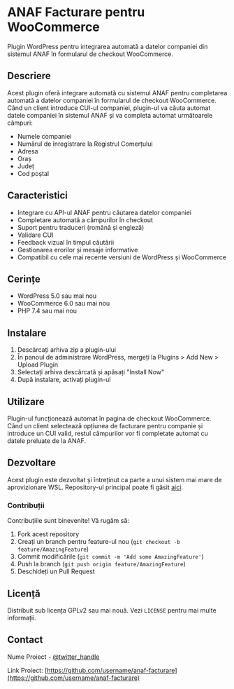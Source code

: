 # ANAF Facturare pentru WooCommerce

Plugin WordPress pentru integrarea automată a datelor companiei din sistemul ANAF în formularul de checkout WooCommerce.

## Descriere

Acest plugin oferă integrare automată cu sistemul ANAF pentru completarea automată a datelor companiei în formularul de checkout WooCommerce. Când un client introduce CUI-ul companiei, plugin-ul va căuta automat datele companiei în sistemul ANAF și va completa automat următoarele câmpuri:

- Numele companiei
- Numărul de înregistrare la Registrul Comerțului
- Adresa
- Oraș
- Județ
- Cod poștal

## Caracteristici

- Integrare cu API-ul ANAF pentru căutarea datelor companiei
- Completare automată a câmpurilor în checkout
- Suport pentru traduceri (română și engleză)
- Validare CUI
- Feedback vizual în timpul căutării
- Gestionarea erorilor și mesaje informative
- Compatibil cu cele mai recente versiuni de WordPress și WooCommerce

## Cerințe

- WordPress 5.0 sau mai nou
- WooCommerce 6.0 sau mai nou
- PHP 7.4 sau mai nou

## Instalare

1. Descărcați arhiva zip a plugin-ului
2. În panoul de administrare WordPress, mergeți la Plugins > Add New > Upload Plugin
3. Selectați arhiva descărcată și apăsați "Install Now"
4. După instalare, activați plugin-ul

## Utilizare

Plugin-ul funcționează automat în pagina de checkout WooCommerce. Când un client selectează opțiunea de facturare pentru companie și introduce un CUI valid, restul câmpurilor vor fi completate automat cu datele preluate de la ANAF.

## Dezvoltare

Acest plugin este dezvoltat și întreținut ca parte a unui sistem mai mare de aprovizionare WSL. Repository-ul principal poate fi găsit [aici](link-to-main-repo).

### Contribuții

Contribuțiile sunt binevenite! Vă rugăm să:

1. Fork acest repository
2. Creați un branch pentru feature-ul nou (`git checkout -b feature/AmazingFeature`)
3. Commit modificările (`git commit -m 'Add some AmazingFeature'`)
4. Push la branch (`git push origin feature/AmazingFeature`)
5. Deschideți un Pull Request

## Licență

Distribuit sub licența GPLv2 sau mai nouă. Vezi `LICENSE` pentru mai multe informații.

## Contact

Nume Proiect - [@twitter_handle](https://twitter.com/twitter_handle)

Link Proiect: [https://github.com/username/anaf-facturare](https://github.com/username/anaf-facturare)
